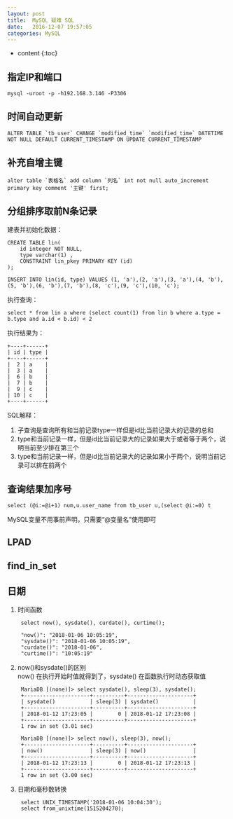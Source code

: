 ```yaml
---
layout: post
title:  MySQL 疑难 SQL
date:   2016-12-07 19:57:05
categories: MySQL
---
```


* content
{:toc}

## 指定IP和端口

	mysql -uroot -p -h192.168.3.146 -P3306
	
## 时间自动更新

	ALTER TABLE `tb_user` CHANGE `modified_time` `modified_time` DATETIME NOT NULL DEFAULT CURRENT_TIMESTAMP ON UPDATE CURRENT_TIMESTAMP

## 补充自增主键

	alter table `表格名` add column `列名` int not null auto_increment primary key comment '主键' first;

## 分组排序取前N条记录

建表并初始化数据：

	CREATE TABLE lin(
		id integer NOT NULL,
		type varchar(1) , 
		CONSTRAINT lin_pkey PRIMARY KEY (id) 
	);

	INSERT INTO lin(id, type) VALUES (1, 'a'),(2, 'a'),(3, 'a'),(4, 'b'),(5, 'b'),(6, 'b'),(7, 'b'),(8, 'c'),(9, 'c'),(10, 'c');
	
执行查询：

	select * from lin a where (select count(1) from lin b where a.type = b.type and a.id < b.id) < 2
	
执行结果为：

	+----+------+
	| id | type |
	+----+------+
	|  2 | a    |
	|  3 | a    |
	|  6 | b    |
	|  7 | b    |
	|  9 | c    |
	| 10 | c    |
	+----+------+
	
SQL解释：

1. 子查询是查询所有和当前记录type一样但是id比当前记录大的记录的总和  
2. type和当前记录一样，但是id比当前记录大的记录如果大于或者等于两个，说明当前至少排在第三个
3. type和当前记录一样，但是id比当前记录大的记录如果小于两个，说明当前记录可以排在前两个

## 查询结果加序号

	select (@i:=@i+1) num,u.user_name from tb_user u,(select @i:=0) t
	
MySQL变量不用事前声明，只需要“@变量名”使用即可

## LPAD

## find_in_set

## 日期

1. 时间函数

		select now(), sysdate(), curdate(), curtime();
		
		"now()": "2018-01-06 10:05:19",
		"sysdate()": "2018-01-06 10:05:19",
		"curdate()": "2018-01-06",
		"curtime()": "10:05:19"
	
2. now()和sysdate()的区别  
now() 在执行开始时值就得到了，sysdate() 在函数执行时动态获取值

		MariaDB [(none)]> select sysdate(), sleep(3), sysdate();
		+---------------------+----------+---------------------+
		| sysdate()           | sleep(3) | sysdate()           |
		+---------------------+----------+---------------------+
		| 2018-01-12 17:23:05 |        0 | 2018-01-12 17:23:08 |
		+---------------------+----------+---------------------+
		1 row in set (3.01 sec)
		
		MariaDB [(none)]> select now(), sleep(3), now();
		+---------------------+----------+---------------------+
		| now()               | sleep(3) | now()               |
		+---------------------+----------+---------------------+
		| 2018-01-12 17:23:13 |        0 | 2018-01-12 17:23:13 |
		+---------------------+----------+---------------------+
		1 row in set (3.00 sec)
		
3. 日期和毫秒数转换
	
		select UNIX_TIMESTAMP('2018-01-06 10:04:30');
		select from_unixtime(1515204270);  
	

